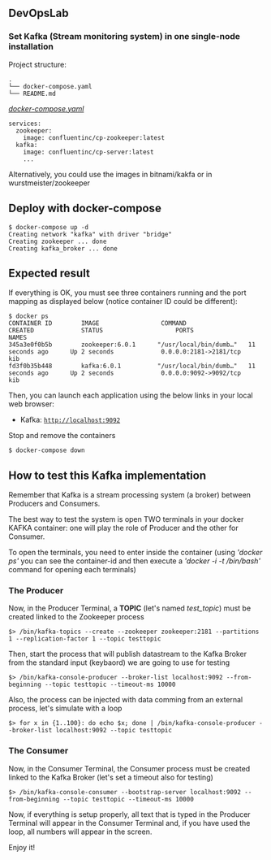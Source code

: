 ## DevOpsLab
### Set Kafka (Stream monitoring system) in one single-node installation

Project structure:
```
.
└── docker-compose.yaml
└── README.md
```

[_docker-compose.yaml_](docker-compose.yaml)
```
services:
  zookeeper:
    image: confluentinc/cp-zookeeper:latest
  kafka:
    image: confluentinc/cp-server:latest
    ...
```
Alternatively, you could use the images in bitnami/kakfa or in wurstmeister/zookeeper

## Deploy with docker-compose

```
$ docker-compose up -d
Creating network "kafka" with driver "bridge"
Creating zookeeper ... done
Creating kafka_broker ... done
```

## Expected result

If everything is OK, you must see three containers running and the port mapping as displayed below (notice container ID could be different):
```
$ docker ps
CONTAINER ID        IMAGE                 COMMAND                  CREATED             STATUS                    PORTS                                                                                            NAMES
345a3e0f0b5b        zookeeper:6.0.1      "/usr/local/bin/dumb…"   11 seconds ago      Up 2 seconds             0.0.0.0:2181->2181/tcp                                                                           kib
fd3f0b35b448        kafka:6.0.1          "/usr/local/bin/dumb…"   11 seconds ago      Up 2 seconds             0.0.0.0:9092->9092/tcp                                                                           kib
```

Then, you can launch each application using the below links in your local web browser:

* Kafka: [`http://localhost:9092`](http://localhost:9092)

Stop and remove the containers
```
$ docker-compose down
```

## How to test this Kafka implementation
Remember that Kafka is a stream processing system (a broker) between Producers and Consumers.

The best way to test the system is open TWO terminals in your docker KAFKA container: one will play the role of Producer and the other for Consumer.

To open the terminals, you need to enter inside the container (using *'docker ps'* you can see the container-id and then execute a *'docker -i -t <container-id> /bin/bash'* command for opening each terminals)

### The Producer
Now, in the Producer Terminal, a **TOPIC** (let's named *test_topic*) must be created linked to the Zookeeper process
```
$> /bin/kafka-topics --create --zookeeper zookeeper:2181 --partitions 1 --replication-factor 1 --topic testtopic
```
Then, start the process that will publish datastream to the Kafka Broker from the standard input (keybaord) we are going to use for testing
```
$> /bin/kafka-console-producer --broker-list localhost:9092 --from-beginning --topic testtopic --timeout-ms 10000
```
Also, the process can be injected with data comming from an external process, let's simulate with a loop
```
$> for x in {1..100}: do echo $x; done | /bin/kafka-console-producer --broker-list localhost:9092 --topic testtopic 
```

### The Consumer
Now, in the Consumer Terminal, the Consumer process must be created linked to the Kafka Broker (let's set a timeout also for testing)
```
$> /bin/kafka-console-consumer --bootstrap-server localhost:9092 --from-beginning --topic testtopic --timeout-ms 10000
```
Now, if everything is setup properly, all text that is typed in the Producer Terminal will appear in the Consumer Terminal and, if you have used the loop, all numbers will appear in the screen.

Enjoy it!
